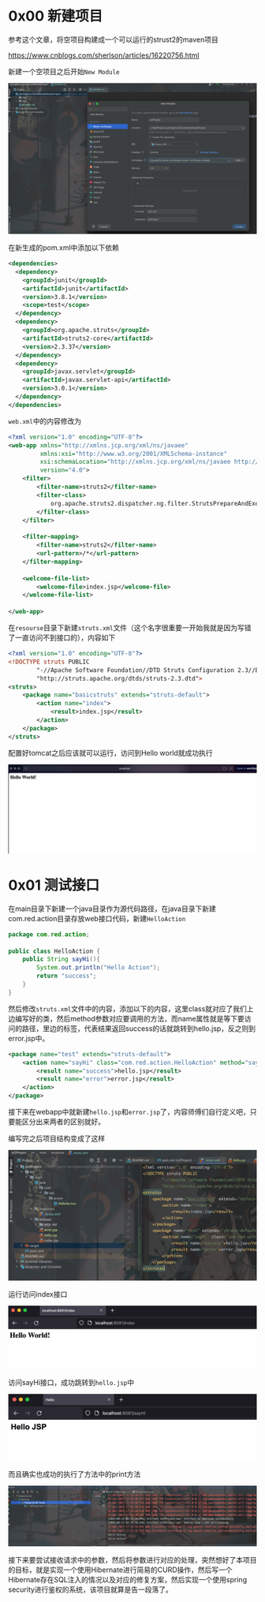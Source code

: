 # 0x00 新建项目

参考这个文章，将空项目构建成一个可以运行的strust2的maven项目

https://www.cnblogs.com/sherlson/articles/16220756.html

新建一个空项目之后开始`New Module`

![image-20230412144548212](https://raw.githubusercontent.com/MUYU212/springSecurityCodeAuditStudyProject/main/st2Project/Note/Note.assets/image-20230412144548212.png)

在新生成的pom.xml中添加以下依赖

```xml
<dependencies>
  <dependency>
    <groupId>junit</groupId>
    <artifactId>junit</artifactId>
    <version>3.8.1</version>
    <scope>test</scope>
  </dependency>
  <dependency>
    <groupId>org.apache.struts</groupId>
    <artifactId>struts2-core</artifactId>
    <version>2.3.37</version>
  </dependency>
  <dependency>
    <groupId>javax.servlet</groupId>
    <artifactId>javax.servlet-api</artifactId>
    <version>3.0.1</version>
  </dependency>
</dependencies>
```

`web.xml`中的内容修改为

```xml
<?xml version="1.0" encoding="UTF-8"?>
<web-app xmlns="http://xmlns.jcp.org/xml/ns/javaee"
         xmlns:xsi="http://www.w3.org/2001/XMLSchema-instance"
         xsi:schemaLocation="http://xmlns.jcp.org/xml/ns/javaee http://xmlns.jcp.org/xml/ns/javaee/web-app_4_0.xsd"
         version="4.0">
    <filter>
        <filter-name>struts2</filter-name>
        <filter-class>
            org.apache.struts2.dispatcher.ng.filter.StrutsPrepareAndExecuteFilter
        </filter-class>
    </filter>
 
    <filter-mapping>
        <filter-name>struts2</filter-name>
        <url-pattern>/*</url-pattern>
    </filter-mapping>
 
    <welcome-file-list>
        <welcome-file>index.jsp</welcome-file>
    </welcome-file-list>
 
</web-app>
```

在`resourse`目录下新建`struts.xml`文件（这个名字很重要一开始我就是因为写错了一直访问不到接口的），内容如下

```xml
<?xml version="1.0" encoding="UTF-8"?>
<!DOCTYPE struts PUBLIC
        "-//Apache Software Foundation//DTD Struts Configuration 2.3//EN"
        "http://struts.apache.org/dtds/struts-2.3.dtd">
<struts>
    <package name="basicstruts" extends="struts-default">
        <action name="index">
            <result>index.jsp</result>
        </action>
    </package>
</struts>
```

配置好tomcat之后应该就可以运行，访问到Hello world就成功执行

![image-20230412145437980](https://raw.githubusercontent.com/MUYU212/springSecurityCodeAuditStudyProject/main/st2Project/Note/Note.assets/image-20230412145437980.png)

# 0x01 测试接口

在main目录下新建一个java目录作为源代码路径，在java目录下新建com.red.action目录存放web接口代码，新建`HelloAction`

```java
package com.red.action;

public class HelloAction {
    public String sayHi(){
        System.out.println("Hello Action");
        return "success";
    }
}
```

然后修改`struts.xml`文件中的内容，添加以下的内容，这里class就对应了我们上边编写好的类，然后method参数对应要调用的方法，而name属性就是等下要访问的路径，里边的标签，代表结果返回success的话就跳转到hello.jsp，反之则到error.jsp中。

```xml
<package name="test" extends="struts-default">
    <action name="sayHi" class="com.red.action.HelloAction" method="sayHi">
        <result name="success">hello.jsp</result>
        <result name="error">error.jsp</result>
    </action>
</package>
```

接下来在webapp中就新建`hello.jsp`和`error.jsp`了，内容师傅们自行定义吧，只要能区分出来两者的区别就好。

编写完之后项目结构变成了这样

![image-20230412174049602](https://raw.githubusercontent.com/MUYU212/springSecurityCodeAuditStudyProject/main/st2Project/Note/Note.assets/image-20230412174049602.png)

运行访问index接口

![image-20230412174116872](https://raw.githubusercontent.com/MUYU212/springSecurityCodeAuditStudyProject/main/st2Project/Note/Note.assets/image-20230412174116872.png)

访问sayHi接口，成功跳转到`hello.jsp`中

![image-20230412174156731](https://raw.githubusercontent.com/MUYU212/springSecurityCodeAuditStudyProject/main/st2Project/Note/Note.assets/image-20230412174156731.png)

而且确实也成功的执行了方法中的print方法

![image-20230412174232285](https://raw.githubusercontent.com/MUYU212/springSecurityCodeAuditStudyProject/main/st2Project/Note/Note.assets/image-20230412174232285.png)

接下来要尝试接收请求中的参数，然后将参数进行对应的处理，突然想好了本项目的目标，就是实现一个使用Hibernate进行简易的CURD操作，然后写一个Hibernate存在SQL注入的情况以及对应的修复方案，然后实现一个使用spring security进行鉴权的系统，该项目就算是告一段落了。
